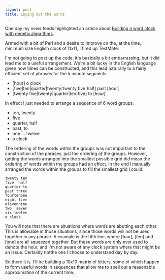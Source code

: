 ```yaml
---
layout: post
title: Laying out the words
---
```


One day my news feeds highlighted an article about
[Building a word clock with genetic algorithms](http://hackaday.com/2012/04/10/building-a-word-clock-with-genetic-algorithms/).

Armed with a bit of Perl and a desire to improve on the, at the time, minimum size English clock of 11x11, I fired up TextMate.

I'm not going to post up the code, it's basically a bit embarrassing, but it did lead me to a useful arrangement.
We're a bit lucky in the English language given how times can be constructed, and this lead naturally to a fairly efficient set of phrases for the 5 minute segments

  - [hour] o clock
  - [five|ten|quarter|twenty|twenty five|half] past [hour]
  - [twenty five|twenty|quarter|ten|five] to [hour]

In effect I just needed to arrange a sequence of 6 word groups:

  - ten, twenty
  - five
  - quarter, half
  - past, to
  - one ... twelve
  - o clock

The ordering of the words _within_ the groups was not important to the construction of the phrases, just the ordering _of_ the groups.
However, getting the words arranged into the smallest possible grid did mean the ordering of words within the groups had an effect.
In the end I manually arranged the words within the groups to fill the smallest grid I could.

    twenty ten
    five  half
    quarter to
    past three
    fourtenone
    eight five
    elevennine
    two  seven
    six twelve
    o clock

You will note that there are situations where words are abutting each other.
This is allowable in those situations, since those words will not be used together in any phrase.
A example is the fifth line, where [four], [ten] and [one] are all squeezed together.
But these words are only ever used to denote the hour, and I'm not aware of any clock system where that might be an issue.
Certainly notthe one I choose to understand day by day.

So there it is. I'll be building a 10x10 matrix of letters, some of which happen to form useful words in sequences that allow me to spell out a reasonable approximation of the current time.